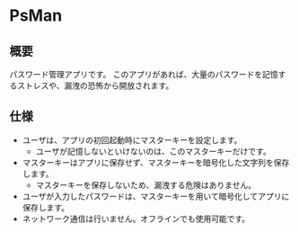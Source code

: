 # PsMan
## 概要
パスワード管理アプリです。
このアプリがあれば、大量のパスワードを記憶するストレスや、漏洩の恐怖から開放されます。

## 仕様
 - ユーザは、アプリの初回起動時にマスターキーを設定します。
    - ユーザが記憶しないといけないのは、このマスターキーだけです。
 - マスターキーはアプリに保存せず、マスターキーを暗号化した文字列を保存します。
    - マスターキーを保存しないため、漏洩する危険はありません。
 - ユーザが入力したパスワードは、マスターキーを用いて暗号化してアプリに保存します。
 - ネットワーク通信は行いません。オフラインでも使用可能です。
